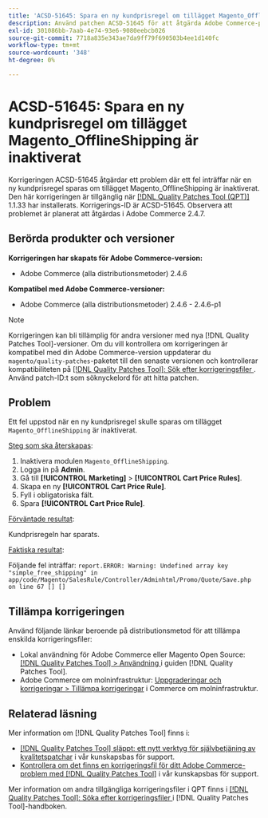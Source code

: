 ```yaml
---
title: 'ACSD-51645: Spara en ny kundprisregel om tillägget Magento_OfflineShipping är inaktiverat'
description: Använd patchen ACSD-51645 för att åtgärda Adobe Commerce-problemet när ett fel inträffar när en ny kundprisregel sparas om tillägget Magento_OfflineShipping är inaktiverat.
exl-id: 301086bb-7aab-4e74-93e6-9080eebcb026
source-git-commit: 7718a835e343ae7da9ff79f690503b4ee1d140fc
workflow-type: tm+mt
source-wordcount: '348'
ht-degree: 0%

---
```


# ACSD-51645: Spara en ny kundprisregel om tillägget Magento_OfflineShipping är inaktiverat

Korrigeringen ACSD-51645 åtgärdar ett problem där ett fel inträffar när en ny kundprisregel sparas om tillägget Magento_OfflineShipping är inaktiverat. Den här korrigeringen är tillgänglig när [[!DNL Quality Patches Tool (QPT)]](/help/announcements/adobe-commerce-announcements/magento-quality-patches-released-new-tool-to-self-serve-quality-patches.md) 1.1.33 har installerats. Korrigerings-ID är ACSD-51645. Observera att problemet är planerat att åtgärdas i Adobe Commerce 2.4.7.

## Berörda produkter och versioner

**Korrigeringen har skapats för Adobe Commerce-version:**

* Adobe Commerce (alla distributionsmetoder) 2.4.6

**Kompatibel med Adobe Commerce-versioner:**

* Adobe Commerce (alla distributionsmetoder) 2.4.6 - 2.4.6-p1

>[!NOTE]
>
>Korrigeringen kan bli tillämplig för andra versioner med nya [!DNL Quality Patches Tool]-versioner. Om du vill kontrollera om korrigeringen är kompatibel med din Adobe Commerce-version uppdaterar du `magento/quality-patches`-paketet till den senaste versionen och kontrollerar kompatibiliteten på [[!DNL Quality Patches Tool]: Sök efter korrigeringsfiler ](<https://experienceleague.adobe.com/tools/commerce-quality-patches/index.html?lang=sv-SE>). Använd patch-ID:t som söknyckelord för att hitta patchen.

## Problem

Ett fel uppstod när en ny kundprisregel skulle sparas om tillägget `Magento_OfflineShipping` är inaktiverat.

<u>Steg som ska återskapas</u>:

1. Inaktivera modulen `Magento_OfflineShipping`.
1. Logga in på **Admin**.
1. Gå till **[!UICONTROL Marketing]** > **[!UICONTROL Cart Price Rules]**.
1. Skapa en ny **[!UICONTROL Cart Price Rule]**.
1. Fyll i obligatoriska fält.
1. Spara **[!UICONTROL Cart Price Rule]**.

<u>Förväntade resultat</u>:

Kundprisregeln har sparats.

<u>Faktiska resultat</u>:

Följande fel inträffar:
`report.ERROR: Warning: Undefined array key "simple_free_shipping" in app/code/Magento/SalesRule/Controller/Adminhtml/Promo/Quote/Save.php on line 67 [] []`

## Tillämpa korrigeringen

Använd följande länkar beroende på distributionsmetod för att tillämpa enskilda korrigeringsfiler:

* Lokal användning för Adobe Commerce eller Magento Open Source: [[!DNL Quality Patches Tool] > Användning ](<https://experienceleague.adobe.com/docs/commerce-operations/tools/quality-patches-tool/usage.html?lang=sv-SE>) i guiden [!DNL Quality Patches Tool].
* Adobe Commerce om molninfrastruktur: [Uppgraderingar och korrigeringar > Tillämpa korrigeringar](https://experienceleague.adobe.com/docs/commerce-cloud-service/user-guide/develop/upgrade/apply-patches.html?lang=sv-SE) i Commerce om molninfrastruktur.

## Relaterad läsning

Mer information om [!DNL Quality Patches Tool] finns i:

* [[!DNL Quality Patches Tool] släppt: ett nytt verktyg för självbetjäning av kvalitetspatchar](/help/announcements/adobe-commerce-announcements/magento-quality-patches-released-new-tool-to-self-serve-quality-patches.md) i vår kunskapsbas för support.
* [Kontrollera om det finns en korrigeringsfil för ditt Adobe Commerce-problem med  [!DNL Quality Patches Tool]](/help/support-tools/patches-available-in-qpt-tool/check-patch-for-magento-issue-with-magento-quality-patches.md) i vår kunskapsbas för support.

Mer information om andra tillgängliga korrigeringsfiler i QPT finns i [[!DNL Quality Patches Tool]: Söka efter korrigeringsfiler ](<https://experienceleague.adobe.com/tools/commerce-quality-patches/index.html?lang=sv-SE>) i [!DNL Quality Patches Tool]-handboken.
